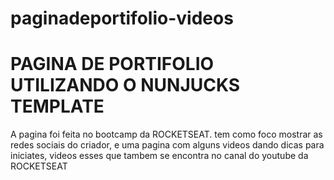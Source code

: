 # paginadeportifolio-videos

<h1>PAGINA DE PORTIFOLIO UTILIZANDO O NUNJUCKS TEMPLATE</h1>
<p>A pagina foi feita no bootcamp da ROCKETSEAT.
tem como foco mostrar as redes sociais do criador, e uma pagina com alguns videos dando dicas para iniciates, videos esses que tambem se encontra no canal do youtube da ROCKETSEAT</p>
